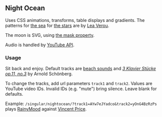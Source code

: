 ## Night Ocean

Uses CSS animations, transforms, table displays and gradients. The patterns for [the sea](http://lea.verou.me/demos/css3-patterns.html) for [the stars](http://lea.verou.me/css3patterns/) are by [Lea Verou](http://lea.verou.me/).

The moon is SVG, using [the mask property](http://www.html5rocks.com/en/tutorials/masking/adobe/#toc-the-mask-property).

Audio is handled by [YouTube API](https://developers.google.com/youtube/js_api_reference). 

### Usage

Sit back and enjoy. Default tracks are [beach sounds](http://youtu.be/b0JkDxfV6LY) and [*3 Klavier Stücke op.11, no.3*](http://youtu.be/8vHNcNrojDM) by Arnold Schönberg.

To change the tracks, add url parameters `track1` and `track2`. Values are YouTube video IDs. Invalid IDs (e.g. "mute") bring silence. Leave blank for defaults.

Example: `/singular/nightocean/?track1=AYw7eJYadco&track2=yOnG4BzRzPs` plays [RainyMood](http://youtu.be/AYw7eJYadco) against [Vincent Price](http://youtu.be/yOnG4BzRzPs).
